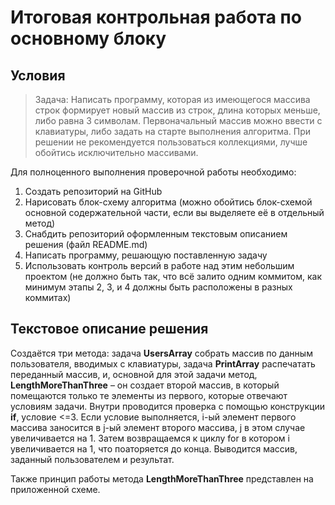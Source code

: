 # Итоговая контрольная работа по основному блоку #

## Условия ##

> Задача: Написать программу, которая из имеющегося массива строк формирует новый массив из строк, длина которых меньше, либо равна 3 символам. Первоначальный массив можно ввести с клавиатуры, либо задать на старте выполнения алгоритма. При решении не рекомендуется пользоваться коллекциями, лучше обойтись исключительно массивами.

Для полноценного выполнения проверочной работы необходимо:

1. Создать репозиторий на GitHub
2. Нарисовать блок-схему алгоритма (можно обойтись блок-схемой основной содержательной части, если вы выделяете её в отдельный метод)
3. Снабдить репозиторий оформленным текстовым описанием решения (файл README.md)
4. Написать программу, решающую поставленную задачу
5. Использовать контроль версий в работе над этим небольшим проектом (не должно быть так, что всё залито одним коммитом, как минимум этапы 2, 3, и 4 должны быть расположены в разных коммитах)

## Текстовое описание решения ##
Создаётся три метода: задача **UsersArray** собрать массив по данным пользователя, вводимых с клавиатуры, задача **PrintArray** распечатать переданный массив, и, основной для этой задачи метод, **LengthMoreThanThree** – он создает второй массив, в который помещаются только те элементы из первого, которые отвечают условиям задачи. Внутри проводится проверка с помощью конструкции **if**, условие <=3. 
Если условие выполняется, i-ый элемент первого массива заносится в j-ый элемент второго массива, j в этом случае увеличивается на 1. Затем возвращаемся к циклу for в котором i увеличивается на 1, что поаторяется до конца.
Выводится массив, заданный пользователем и результат. 

Также принцип работы метода **LengthMoreThanThree** представлен на приложенной схеме.